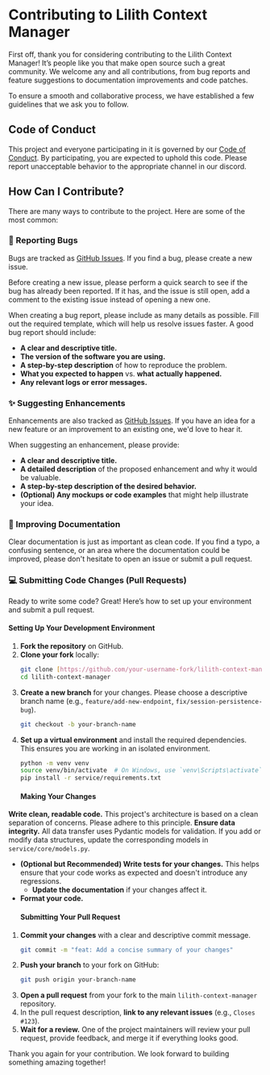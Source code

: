 # Contributing to Lilith Context Manager

First off, thank you for considering contributing to the Lilith Context Manager! It’s people like you that make open source such a great community. We welcome any and all contributions, from bug reports and feature suggestions to documentation improvements and code patches.

To ensure a smooth and collaborative process, we have established a few guidelines that we ask you to follow.

## Code of Conduct

This project and everyone participating in it is governed by our [Code of Conduct](CODE_OF_CONDUCT.md). By participating, you are expected to uphold this code. Please report unacceptable behavior to the appropriate channel in our discord.

## How Can I Contribute?

There are many ways to contribute to the project. Here are some of the most common:

### 🐛 Reporting Bugs

Bugs are tracked as [GitHub Issues](https://github.com/Squirrelthug/lilith-context-manager/issues). If you find a bug, please create a new issue.

Before creating a new issue, please perform a quick search to see if the bug has already been reported. If it has, and the issue is still open, add a comment to the existing issue instead of opening a new one.

When creating a bug report, please include as many details as possible. Fill out the required template, which will help us resolve issues faster. A good bug report should include:

* **A clear and descriptive title.**
* **The version of the software you are using.**
* **A step-by-step description** of how to reproduce the problem.
* **What you expected to happen** vs. **what actually happened.**
* **Any relevant logs or error messages.**

### ✨ Suggesting Enhancements

Enhancements are also tracked as [GitHub Issues](https://github.com/your-username/lilith-context-manager/issues). If you have an idea for a new feature or an improvement to an existing one, we'd love to hear it.

When suggesting an enhancement, please provide:

* **A clear and descriptive title.**
* **A detailed description** of the proposed enhancement and why it would be valuable.
* **A step-by-step description of the desired behavior.**
* **(Optional) Any mockups or code examples** that might help illustrate your idea.

### 📝 Improving Documentation

Clear documentation is just as important as clean code. If you find a typo, a confusing sentence, or an area where the documentation could be improved, please don't hesitate to open an issue or submit a pull request.

### 💻 Submitting Code Changes (Pull Requests)

Ready to write some code? Great! Here’s how to set up your environment and submit a pull request.

#### Setting Up Your Development Environment

1.  **Fork the repository** on GitHub.
2.  **Clone your fork** locally:
    ```bash
    git clone [https://github.com/your-username-fork/lilith-context-manager.git](https://github.com/your-username-fork/lilith-context-manager.git)
    cd lilith-context-manager
    ```
3.  **Create a new branch** for your changes. Please choose a descriptive branch name (e.g., `feature/add-new-endpoint`, `fix/session-persistence-bug`).
    ```bash
    git checkout -b your-branch-name
    ```
4.  **Set up a virtual environment** and install the required dependencies. This ensures you are working in an isolated environment.
    ```bash
    python -m venv venv
    source venv/bin/activate  # On Windows, use `venv\Scripts\activate`
    pip install -r service/requirements.txt
    ```
    #### Making Your Changes

**Write clean, readable code.** This project's architecture is based on a clean separation of concerns. Please adhere to this principle.
**Ensure data integrity.** All data transfer uses Pydantic models for validation. If you add or modify data structures, update the corresponding models in `service/core/models.py`.
* **(Optional but Recommended) Write tests for your changes.** This helps ensure that your code works as expected and doesn't introduce any regressions.
    * **Update the documentation** if your changes affect it.
* **Format your code.**
    #### Submitting Your Pull Request

1.  **Commit your changes** with a clear and descriptive commit message.
    ```bash
    git commit -m "feat: Add a concise summary of your changes"
    ```
2.  **Push your branch** to your fork on GitHub:
    ```bash
    git push origin your-branch-name
    ```
3.  **Open a pull request** from your fork to the main `lilith-context-manager` repository.
4.  In the pull request description, **link to any relevant issues** (e.g., `Closes #123`).
5.  **Wait for a review.** One of the project maintainers will review your pull request, provide feedback, and merge it if everything looks good.

Thank you again for your contribution. We look forward to building something amazing together!